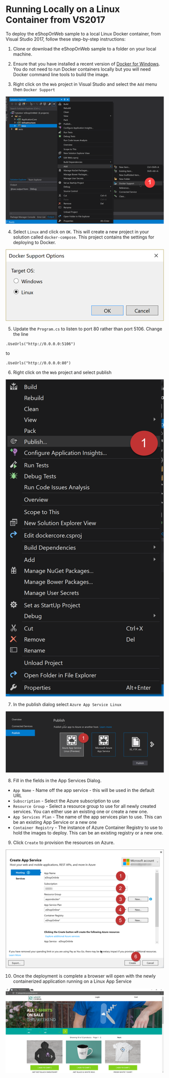 # Running Locally on a Linux Container from VS2017

To deploy the eShopOnWeb sample to a local Linux Docker container, from Visual Studio 2017, follow these step-by-step instructions:

1. Clone or download the eShopOnWeb sample to a folder on your local machine.

2. Ensure that you have installed a recent version of [Docker for Windows](https://www.docker.com/docker-windows). You do not need to run Docker containers locally but you will need Docker command line tools to build the image.

3. Right click on the `Web` project in Visual Studio and select the `Add` menu then `Docker Support`

![Add docker support by clicking Add > Docker Support.](4-1.png)

4. Select `Linux` and click on `OK`.  This will create a new project in your solution called `docker-compose`. This project contains the settings for deploying to Docker. 

![Select Linux in the Docker Support Options dialog](4-2.png)

5. Update the `Program.cs` to listen to port 80 rather than port 5106. Change the line 

```
.UseUrls("http://0.0.0.0:5106")
```

to

```
.UseUrls("http://0.0.0.0:80")
```

6. Right click on the `Web` project and select publish

![Select publish](4-3.png)

7. In the publish dialog select `Azure App Service Linux`

![Select Azure App Service Linux](4-4.png)

8. Fill in the fields in the App Services Dialog. 

-  `App Name` - Name off the app service - this will be used in the default URL
- `Subscription` - Select the Azure subscription to use
- `Resource Group` - Select a resource group to use for all newly created services. You can either use an existing one or create a new one. 
- `App Services Plan` - The name of the app services plan to use. This can be an existing App Service or a new one
- `Container Registry` - The instance of Azure Container Registry to use to hold the images to deploy. This can be an existing registry or a new one. 

9. Click `Create` to provision the resources on Azure. 

![Select Azure App Service Linux](4-5.png)

10. Once the deployment is complete a browser will open with the newly containerized application running on a Linux App Service

![eShopOnline running on an Azure App Service](4-6.png)